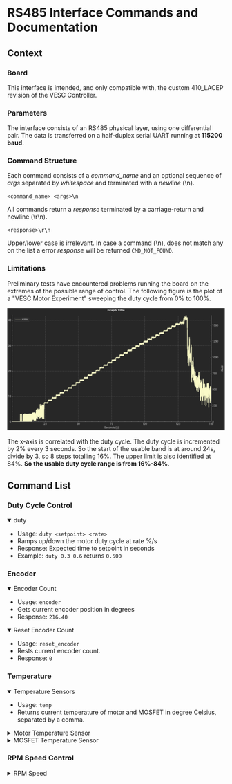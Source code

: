 # RS485 Interface Commands and Documentation

## Context
### Board
This interface is intended, and only compatible with, the custom 410_LACEP revision of the VESC Controller.

### Parameters
The interface consists of an RS485 physical layer, using one differential pair. The data is transferred on a half-duplex serial UART running at **115200 baud**. 

### Command Structure
Each command consists of a *command_name* and an optional sequence of *args* separated by *whitespace* and terminated with a *newline* (\\n). 

```
<command_name> <args>\n
```
All commands return a *response* terminated by a carriage-return and newline (\\r\\n).
```
<response>\r\n
```
Upper/lower case is irrelevant. In case a command (\\n), does not match any on the list a error *response* will be returned `CMD_NOT_FOUND`.

### Limitations
Preliminary tests have encountered problems running the board on the extremes of the possible range of control.
The following figure is the plot of a "VESC Motor Experiment" sweeping the duty cycle from 0% to 100%.

![range-test](assets/ensaio_dutycycle.png)

The x-axis is correlated with the duty cycle. The duty cycle is incremented by 2% every 3 seconds. So the start of the usable band is at around 24s, divide by 3, so 8 steps totalling 16%. The upper limit is also identified at 84%. **So the usable duty cycle range is from 16%-84%**.   

## Command List
### Duty Cycle Control
<details open>
    <summary>
        duty 
    </summary>

- Usage: `duty <setpoint> <rate>`
- Ramps up/down the motor duty cycle at rate %/s
- Response: Expected time to setpoint in seconds
- Example: `duty 0.3 0.6` returns `0.500`
</details>

### Encoder
<details open>
    <summary>
        Encoder Count
    </summary>

- Usage: `encoder`
- Gets current encoder position in degrees
- Response: `216.40`
</details>

<details open>
    <summary>
        Reset Encoder Count
    </summary>

- Usage: `reset_encoder`
- Rests current encoder count.
- Response: `0`
</details>

### Temperature
<details open>
    <summary>
        Temperature Sensors
    </summary>

- Usage: `temp`
- Returns current temperature of motor and MOSFET in degree Celsius, separated by a comma.
</details>

<details>
    <summary>
        Motor Temperature Sensor
    </summary>

- Usage: `temp_motor`
- Returns only the motor temperature in degree Celsius.
</details>

<details>
    <summary>
        MOSFET Temperature Sensor
    </summary>

- Usage: `temp_mosfet`
- Returns only the MOSFET temperature in degree Celsius.
</details>

### RPM Speed Control
<details>
    <summary>
        RPM Speed 
    </summary>

- Usage: `rpm <setpoint> <rate>`
- Alternative: `speed <setpoint> <rate>`
- Ramps up/down the motor duty cycle at rate rad/s^2
- Response: Expected time to setpoint in seconds
- Note that the RPM Control loop is also subject to a limited usable range 
     and throughout testing it was less than the duty cycle control. So **this interface is not recommended**
</details>
